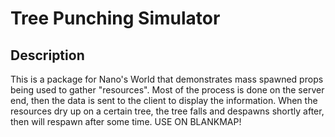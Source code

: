# Tree Punching Simulator
## Description
This is a package for Nano's World that demonstrates mass spawned props being used to gather "resources". Most of the process is done on the server end, then the data is sent to the client to display the information. When the resources dry up on a certain tree, the tree falls and despawns shortly after, then will respawn after some time.
 USE ON BLANKMAP!
